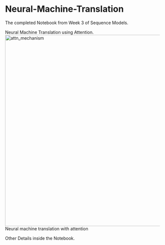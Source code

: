 # Neural-Machine-Translation
The completed Notebook from Week 3 of Sequence Models.

Neural Machine Translation using Attention.
<img width="622" alt="attn_mechanism" src="https://github.com/vizchan99/Neural-Machine-Translation/assets/33013572/4feb2ed7-f251-488c-8507-16d313abdf49">
Neural machine translation with attention

Other Details inside the Notebook.
